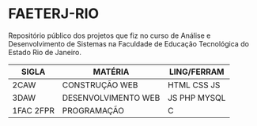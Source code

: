 # FAETERJ-RIO
Repositório público dos projetos que fiz no curso de Análise e Desenvolvimento de Sistemas na Faculdade de Educação Tecnológica do Estado Rio de Janeiro.

| SIGLA | MATÉRIA | LING/FERRAM |
| --- | --- | --- |
|2CAW | CONSTRUÇÃO WEB | HTML CSS JS |
|3DAW | DESENVOLVIMENTO WEB | JS PHP MYSQL |
|1FAC 2FPR | PROGRAMAÇÃO | C |



